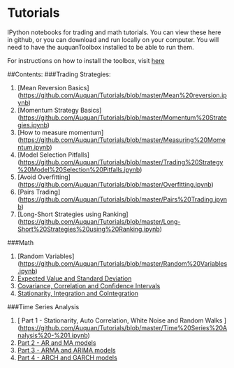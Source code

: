 # Tutorials
IPython notebooks for trading and math tutorials. 
You can view these here in github, or you can download and run locally on your computer. 
You will need to have the auquanToolbox installed to be able to run them.

For instructions on how to install the toolbox, visit [here](https://github.com/Auquan/auquan-toolbox-python)

##Contents:
###Trading Strategies:
1. [Mean Reversion Basics] (https://github.com/Auquan/Tutorials/blob/master/Mean%20reversion.ipynb)
2. [Momentum Strategy Basics] (https://github.com/Auquan/Tutorials/blob/master/Momentum%20Strategies.ipynb)
3. [How to measure momentum] (https://github.com/Auquan/Tutorials/blob/master/Measuring%20Momentum.ipynb) 
4. [Model Selection Pitfalls] (https://github.com/Auquan/Tutorials/blob/master/Trading%20Strategy%20Model%20Selection%20Pitfalls.ipynb)
5. [Avoid Overfitting] (https://github.com/Auquan/Tutorials/blob/master/Overfitting.ipynb)
6. [Pairs Trading] (https://github.com/Auquan/Tutorials/blob/master/Pairs%20Trading.ipynb)
7. [Long-Short Strategies using Ranking] (https://github.com/Auquan/Tutorials/blob/master/Long-Short%20Strategies%20using%20Ranking.ipynb)

###Math
1. [Random Variables] (https://github.com/Auquan/Tutorials/blob/master/Random%20Variables.ipynb)
2. [Expected Value and Standard Deviation](https://github.com/Auquan/Tutorials/blob/master/Expected%20Value%20and%20Standard%20Deviation.ipynb)
3. [Covariance, Correlation and Confidence Intervals](https://github.com/Auquan/Tutorials/blob/master/Covariance%2C%20Correlation%20and%20Confidence%20Intervals.ipynb)
4. [Stationarity, Integration and CoIntegration](https://github.com/Auquan/Tutorials/blob/master/Integration%2C%20Cointegration%2C%20and%20Stationarity.ipynb)

###Time Series Analysis
1. [ Part 1 - Stationarity, Auto Correlation, White Noise and Random Walks ] (https://github.com/Auquan/Tutorials/blob/master/Time%20Series%20Analysis%20-%201.ipynb)
2. [ Part 2 - AR and MA models ](https://github.com/Auquan/Tutorials/blob/master/Time%20Series%20Analysis%20-%202.ipynb)
3. [ Part 3 - ARMA and ARIMA models ](https://github.com/Auquan/Tutorials/blob/master/Time%20Series%20Analysis%20-%203.ipynb)
4. [ Part 4 - ARCH and GARCH models ](https://github.com/Auquan/Tutorials/blob/master/Time%20Series%20Analysis%20-%204.ipynb)

